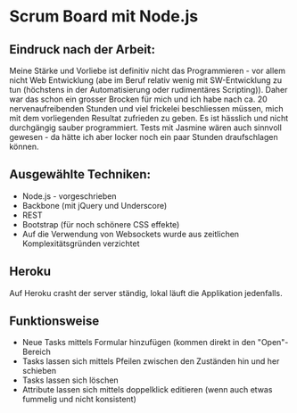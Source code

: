 # Scrum Board mit Node.js


## Eindruck nach der Arbeit:
Meine Stärke und Vorliebe ist definitiv nicht das Programmieren - vor allem nicht Web Entwicklung (abe im Beruf relativ wenig mit SW-Entwicklung zu tun (höchstens in der Automatisierung oder rudimentäres Scripting)).
Daher war das schon ein grosser Brocken für mich und ich habe nach ca. 20 nervenaufreibenden Stunden und viel frickelei beschliessen müssen, mich mit dem vorliegenden Resultat zufrieden zu geben.
Es ist hässlich und nicht durchgängig sauber programmiert. Tests mit Jasmine wären auch sinnvoll gewesen - da hätte ich aber locker noch ein paar Stunden draufschlagen können.

## Ausgewählte Techniken:
- Node.js - vorgeschrieben
- Backbone (mit jQuery und Underscore)
- REST
- Bootstrap (für noch schönere CSS effekte)
- Auf die Verwendung von Websockets wurde aus zeitlichen Komplexitätsgründen verzichtet

## Heroku
Auf Heroku crasht der server ständig, lokal läuft die Applikation jedenfalls.


## Funktionsweise
- Neue Tasks mittels Formular hinzufügen (kommen direkt in den "Open"-Bereich
- Tasks lassen sich mittels Pfeilen zwischen den Zuständen hin und her schieben
- Tasks lassen sich löschen
- Attribute lassen sich mittels doppelklick editieren (wenn auch etwas fummelig und nicht konsistent)
